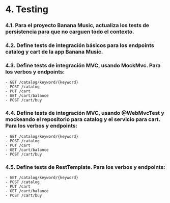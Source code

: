 # 4. Testing

### 4.1. Para el proyecto Banana Music, actualiza los tests de persistencia para que no carguen todo el contexto.
### 4.2. Define tests de integración básicos  para los endpoints catalog y cart de la app Banana Music.
### 4.3. Define tests de integración MVC, usando MockMvc. Para los verbos y endpoints:
	- GET /catalog/keyword/{keyword}
	- POST /catalog
	- PUT /cart
	- GET /cart/balance
	- POST /cart/buy
### 4.4. Define tests de integración MVC, usando @WebMvcTest y mockeando el repositorio para catalog y el servicio para cart. Para los verbos y endpoints:
	- GET /catalog/keyword/{keyword}
	- POST /catalog
	- PUT /cart
	- GET /cart/balance
	- POST /cart/buy
### 4.5. Define tests de RestTemplate. Para los verbos y endpoints:
	- GET /catalog/keyword/{keyword}
	- POST /catalog
	- PUT /cart
	- GET /cart/balance
	- POST /cart/buy
